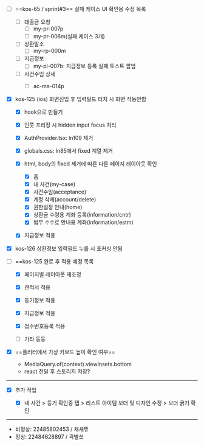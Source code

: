 - [ ] ==kos-65 / sprint#3== 실패 케이스 UI 확인용 수정 목록
	- [ ] 대출금 요청
		- [ ] my-pr-007p
		- [ ] my-pr-006m(실패 케이스 3개)
	- [ ] 상환말소
		- [ ] my-rp-000m
	- [ ] 지급정보
		- [ ] my-pl-007b: 지급정보 등록 실패 토스트 팝업
	- [ ] 사건수임 상세
		- [ ] ac-ma-014p


- [x] kos-125 (ios) 화면진입 후 입력필드 터치 시 화면 작동안함
	- [x] hook으로 만들기
	- [x] 인풋 프리징 시 hidden input focus 처리
	- [x] AuthProvider.tsx: ln109 제거
	- [x] globals.css: ln85에서 fixed 계열 제거
	- [x] html, body의 fixed 제거에 따른 다른 페이지 레이아웃 확인
		- [x] 홈
		- [x] 내 사건(my-case)
		- [x] 사건수임(acceptance)
		- [x] 계정 삭제(account/delete)
		- [x] 권한설정 안내(home)
		- [x] 상환금 수령용 계좌 등록(information/cntr)
		- [x] 법무 수수료 안내용 계좌(information/estm)
	- [x] 지급정보 적용


- [x] kos-126 상환정보 입력필드 누를 시 포커싱 안됨


- [ ] ==kos-125 완료 후 적용 예정 목록
	- [x] 페이지별 레이아웃 재조정
	- [x] 견적서 적용
	- [x] 등기정보 적용
	- [x] 지급정보 적용
	- [x] 접수번호등록 적용
	- [ ] 기타 등등


- [x] ==플러터에서 가상 키보드 높이 확인 여부==
	- MediaQuery.of(context).viewInsets.bottom
	- react 전달 후 스토리지 저장?





















***



- [x] 추가 작업
	- [x] 내 사건 > 등기 확인중 탭 > 리스트 아이템 보더 및 디자인 수정 > 보더 굵기 확인


***

- 비정상: 22485802453 / 채새뜌
- 정상: 22484628897 / 곽별쏘








